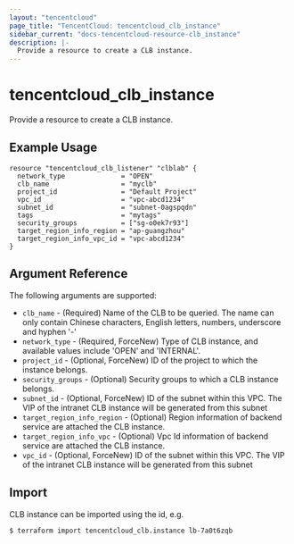 ```yaml
---
layout: "tencentcloud"
page_title: "TencentCloud: tencentcloud_clb_instance"
sidebar_current: "docs-tencentcloud-resource-clb_instance"
description: |-
  Provide a resource to create a CLB instance.
---
```


# tencentcloud_clb_instance

Provide a resource to create a CLB instance.

## Example Usage

```hcl
resource "tencentcloud_clb_listener" "clblab" {
  network_type              = "OPEN"
  clb_name                  = "myclb"
  project_id                = "Default Project"
  vpc_id                    = "vpc-abcd1234"
  subnet_id                 = "subnet-0agspqdn"
  tags                      = "mytags"
  security_groups           = ["sg-o0ek7r93"]
  target_region_info_region = "ap-guangzhou"
  target_region_info_vpc_id = "vpc-abcd1234"
}
```

## Argument Reference

The following arguments are supported:

* `clb_name` - (Required) Name of the CLB to be queried. The name can only contain Chinese characters, English letters, numbers, underscore and hyphen '-'
* `network_type` - (Required, ForceNew) Type of CLB instance, and available values include 'OPEN' and 'INTERNAL'.
* `project_id` - (Optional, ForceNew) ID of the project to which the instance belongs.
* `security_groups` - (Optional) Security groups to which a CLB instance belongs.
* `subnet_id` - (Optional, ForceNew) ID of the subnet within this VPC. The VIP of the intranet CLB instance will be generated from this subnet
* `target_region_info_region` - (Optional) Region information of backend service are attached the CLB instance.
* `target_region_info_vpc` - (Optional) Vpc Id information of backend service are attached the CLB instance.
* `vpc_id` - (Optional, ForceNew) ID of the subnet within this VPC. The VIP of the intranet CLB instance will be generated from this subnet


## Import

CLB instance can be imported using the id, e.g.

```
$ terraform import tencentcloud_clb.instance lb-7a0t6zqb
```

